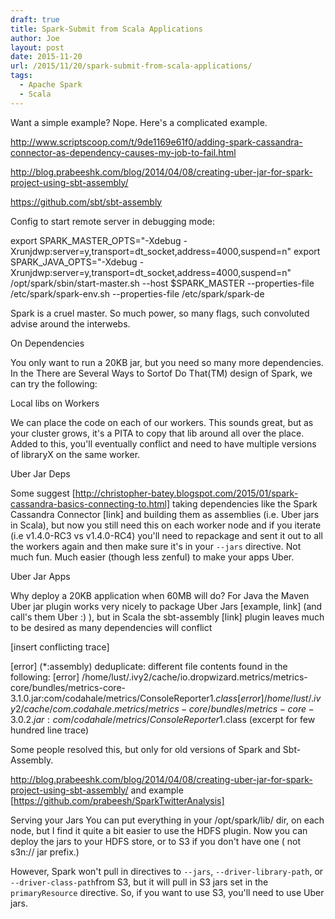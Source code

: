 ```yaml
---
draft: true
title: Spark-Submit from Scala Applications
author: Joe
layout: post
date: 2015-11-20
url: /2015/11/20/spark-submit-from-scala-applications/
tags:
  - Apache Spark
  - Scala
---
```


Want a simple example? Nope. Here's a complicated example.

http://www.scriptscoop.com/t/9de1169e61f0/adding-spark-cassandra-connector-as-dependency-causes-my-job-to-fail.html

http://blog.prabeeshk.com/blog/2014/04/08/creating-uber-jar-for-spark-project-using-sbt-assembly/

https://github.com/sbt/sbt-assembly

Config to start remote server in debugging mode:

 export SPARK_MASTER_OPTS="-Xdebug -Xrunjdwp:server=y,transport=dt_socket,address=4000,suspend=n"
export SPARK_JAVA_OPTS="-Xdebug -Xrunjdwp:server=y,transport=dt_socket,address=4000,suspend=n"
/opt/spark/sbin/start-master.sh --host $SPARK_MASTER --properties-file /etc/spark/spark-env.sh --properties-file /etc/spark/spark-de


Spark is a cruel master. So much power, so many flags, such convoluted advise around the interwebs.

On Dependencies

You only want to run a 20KB jar, but you need so many more dependencies. In the There are Several Ways to Sortof Do That(TM) design of Spark, we can try the following:

Local libs on Workers

We can place the code on each of our workers. This sounds great, but as your cluster grows, it's a PITA to copy that lib around all over the place. Added to this, you'll eventually conflict and need to have multiple versions of libraryX on the same worker.

Uber Jar Deps

Some suggest [http://christopher-batey.blogspot.com/2015/01/spark-cassandra-basics-connecting-to.html] taking dependencies like the Spark Cassandra Connector [link] and building them as assemblies (i.e. Uber jars in Scala), but now you still need this on each worker node and if you iterate (i.e v1.4.0-RC3 vs v1.4.0-RC4) you'll need to repackage and sent it out to all the workers again and then make sure it's in your `--jars` directive. Not much fun. Much easier (though less zenful) to make your apps Uber.

Uber Jar Apps

Why deploy a 20KB application when 60MB will do? For Java the Maven Uber jar plugin works very nicely to package Uber Jars [example, link] (and call's them Uber :) ), but in Scala the sbt-assembly [link] plugin leaves much to be desired as many dependencies will conflict

[insert conflicting trace]

[error] (*:assembly) deduplicate: different file contents found in the following:
[error] /home/lust/.ivy2/cache/io.dropwizard.metrics/metrics-core/bundles/metrics-core-3.1.0.jar:com/codahale/metrics/ConsoleReporter$1.class
[error] /home/lust/.ivy2/cache/com.codahale.metrics/metrics-core/bundles/metrics-core-3.0.2.jar:com/codahale/metrics/ConsoleReporter$1.class
(excerpt for few hundred line trace)
 
Some people resolved this, but only for old versions of Spark and Sbt-Assembly.
 
http://blog.prabeeshk.com/blog/2014/04/08/creating-uber-jar-for-spark-project-using-sbt-assembly/ and example [https://github.com/prabeesh/SparkTwitterAnalysis]
 
Serving your Jars
You can put everything in your /opt/spark/lib/ dir, on each node, but I find it quite a bit easier to use the HDFS plugin. Now you can deploy the jars to your HDFS store, or to S3 if you don't have one ( not s3n:// jar prefix.)
 
However, Spark won't pull in directives to `--jars`, `--driver-library-path`, or `--driver-class-path`from S3, but it will pull in S3 jars set in the `primaryResource` directive. So, if you want to use S3, you'll need to use Uber jars.
 